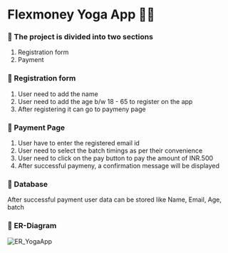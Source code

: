 # Flexmoney Yoga App 🧘‍♀️
### 📌 The project is divided into two sections
1. Registration form
2. Payment

### 📌 Registration form
1. User need to add the name
2. User need to add the age b/w 18 - 65 to register on the app
3. After registering it can go to paymeny page

### 📌 Payment Page
1. User have to enter the registered email id
2. User need to select the batch timings as per their convenience
3. User need to click on the pay button to pay the amount of INR.500
4. After successful paymeny,  a confirmation message will be displayed

### 📌 Database 
After successful payment user data can be stored like Name, Email, Age, batch

### 📌 ER-Diagram
![ER_YogaApp](https://user-images.githubusercontent.com/66437295/207140066-c2b61c78-7f22-47c9-bbf4-2a6aa8d2682a.jpg)
